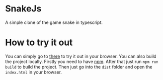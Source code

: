 # SnakeJs
 A simple clone of the game snake in typescript.

# How to try it out
You can simply go to [there](https://mrcreativ3001.github.io/SnakeTs/pages/index.html) to try it out in your browser.
You can also build the project locally.
Firstly you need to have [npm](https://nodejs.org/en/).
After that just run `npm run build` to build the project.
Then just go into the `dist` folder and open the `index.html` in your browser.